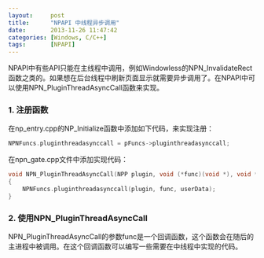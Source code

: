 ```yaml
---
layout:     post
title:      "NPAPI 中线程异步调用"
date:       2013-11-26 11:47:42
categories: [Windows, C/C++]
tags:       [NPAPI]
---
```


NPAPI中有些API只能在主线程中调用，例如Windowless的NPN_InvalidateRect函数之类的。如果想在后台线程中刷新页面显示就需要异步调用了。在NPAPI中可以使用NPN_PluginThreadAsyncCall函数来实现。
<!--more-->

### 1. 注册函数

在np_entry.cpp的NP_Initialize函数中添加如下代码，来实现注册：

```cpp
NPNFuncs.pluginthreadasynccall = pFuncs->pluginthreadasynccall;
```

在npn_gate.cpp文件中添加实现代码：

```cpp
void NPN_PluginThreadAsyncCall(NPP plugin, void (*func)(void *), void *userData)
{
	NPNFuncs.pluginthreadasynccall(plugin, func, userData);
}
```

### 2. 使用NPN_PluginThreadAsyncCall

NPN_PluginThreadAsyncCall的参数func是一个回调函数，这个函数会在随后的主进程中被调用。在这个回调函数可以编写一些需要在中线程中实现的代码。
